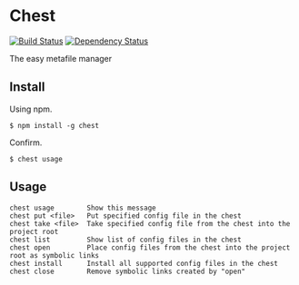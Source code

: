 # Chest

[![Build Status](https://api.travis-ci.org/watilde/chest.svg)](https://travis-ci.org/watilde/chest) [![Dependency Status](https://gemnasium.com/watilde/chest.svg)](https://gemnasium.com/watilde/chest)


The easy metafile manager

## Install

Using npm.

    $ npm install -g chest

Confirm.

    $ chest usage

## Usage

    chest usage        Show this message
    chest put <file>   Put specified config file in the chest
    chest take <file>  Take specified config file from the chest into the project root
    chest list         Show list of config files in the chest
    chest open         Place config files from the chest into the project root as symbolic links
    chest install      Install all supported config files in the chest
    chest close        Remove symbolic links created by "open"
